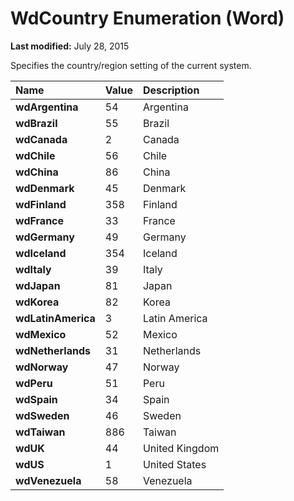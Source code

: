
# WdCountry Enumeration (Word)

 **Last modified:** July 28, 2015

Specifies the country/region setting of the current system.


|**Name**|**Value**|**Description**|
|:-----|:-----|:-----|
| **wdArgentina**|54|Argentina|
| **wdBrazil**|55|Brazil|
| **wdCanada**|2|Canada|
| **wdChile**|56|Chile|
| **wdChina**|86|China|
| **wdDenmark**|45|Denmark|
| **wdFinland**|358|Finland|
| **wdFrance**|33|France|
| **wdGermany**|49|Germany|
| **wdIceland**|354|Iceland|
| **wdItaly**|39|Italy|
| **wdJapan**|81|Japan|
| **wdKorea**|82|Korea|
| **wdLatinAmerica**|3|Latin America|
| **wdMexico**|52|Mexico|
| **wdNetherlands**|31|Netherlands|
| **wdNorway**|47|Norway|
| **wdPeru**|51|Peru|
| **wdSpain**|34|Spain|
| **wdSweden**|46|Sweden|
| **wdTaiwan**|886|Taiwan|
| **wdUK**|44|United Kingdom|
| **wdUS**|1|United States|
| **wdVenezuela**|58|Venezuela|
